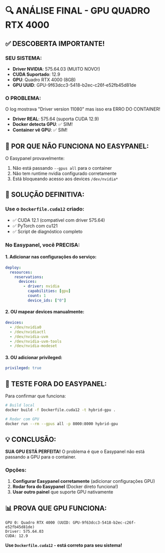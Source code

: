 # 🔍 ANÁLISE FINAL - GPU QUADRO RTX 4000

## ✅ DESCOBERTA IMPORTANTE!

### SEU SISTEMA:
- **Driver NVIDIA**: 575.64.03 (MUITO NOVO!)
- **CUDA Suportado**: 12.9
- **GPU**: Quadro RTX 4000 (8GB)
- **GPU UUID**: GPU-9f63dcc3-5418-b2ec-c26f-e52fb45d81de

### O PROBLEMA:
O log mostrava "Driver version 11080" mas isso era ERRO DO CONTAINER!
- **Driver REAL**: 575.64 (suporta CUDA 12.9)
- **Docker detecta GPU**: ✅ SIM!
- **Container vê GPU**: ✅ SIM!

## 🎯 POR QUE NÃO FUNCIONA NO EASYPANEL:

O Easypanel provavelmente:
1. Não está passando `--gpus all` para o container
2. Não tem runtime nvidia configurado corretamente
3. Está bloqueando acesso aos devices `/dev/nvidia*`

## 🔧 SOLUÇÃO DEFINITIVA:

### Use o `Dockerfile.cuda12` criado:
- ✅ CUDA 12.1 (compatível com driver 575.64)
- ✅ PyTorch com cu121
- ✅ Script de diagnóstico completo

### No Easypanel, você PRECISA:

#### 1. Adicionar nas configurações do serviço:
```yaml
deploy:
  resources:
    reservations:
      devices:
        - driver: nvidia
          capabilities: [gpu]
          count: 1
          device_ids: ["0"]
```

#### 2. OU mapear devices manualmente:
```yaml
devices:
  - /dev/nvidia0
  - /dev/nvidiactl
  - /dev/nvidia-uvm
  - /dev/nvidia-uvm-tools
  - /dev/nvidia-modeset
```

#### 3. OU adicionar privileged:
```yaml
privileged: true
```

## 🚀 TESTE FORA DO EASYPANEL:

Para confirmar que funciona:
```bash
# Build local
docker build -f Dockerfile.cuda12 -t hybrid-gpu .

# Rodar com GPU
docker run --rm --gpus all -p 8000:8000 hybrid-gpu
```

## 💡 CONCLUSÃO:

**SUA GPU ESTÁ PERFEITA!** O problema é que o Easypanel não está passando a GPU para o container.

### Opções:
1. **Configurar Easypanel corretamente** (adicionar configurações GPU)
2. **Rodar fora do Easypanel** (Docker direto funciona!)
3. **Usar outro painel** que suporte GPU nativamente

## 📊 PROVA QUE GPU FUNCIONA:

```
GPU 0: Quadro RTX 4000 (UUID: GPU-9f63dcc3-5418-b2ec-c26f-e52fb45d81de)
Driver: 575.64.03
CUDA: 12.9
```

**Use `Dockerfile.cuda12` - está correto para seu sistema!**